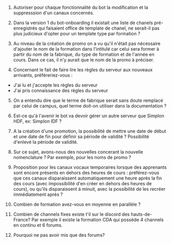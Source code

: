 1. Autoriser pour chaque fonctionnalité du bot la modification et la suppresssion d'un canaux concernés.

2. Dans la version 1 du bot-onboarding il existait une liste de chanels pré-enregistrés qui faisaient office de template de chanel, ne serait-il pas plus judicieux d'opter pour un template type par formation ?

3. Au niveau de la création de promo on a vu qu'il n'était pas nécessaire d'ajouter le nom de la formation dans l'intitulé car celui sera former à partir du nom de la fabrique, du type de formation et de l'année en cours. Dans ce cas, il n'y aurait que le nom de la promo à préciser.

4. Concernant le fait de faire lire les règles du serveur aux nouveaux arrivants, préféreriez-vous :

- J'ai lu et j'accepte les règles du serveur
- J'ai pris connaissance des règles du serveur

5. On a entendu dire que le terme de fabrique serait sans doute remplacé par celui de campus, quel terme doit-on utiliser dans la documentation ?

6. Est-ce qu'à l'avenir le bot va devoir gérer un autre serveur que Simplon HDF, ex: Simplon IDF ?

7. A la création d'une promotion, la possibilité de mettre une date de début et une date de fin pour définir sa période de validité ? Possibilité d'enlevé la période de validité. 

8. Sur ce sujet, avons-nous des nouvelles concerant la nouvelle nomenclature ? Par exemple, pour les noms de promo ?

9. Proposition pour les canaux vocaux temporaires lorsque des apprenants sont encore présents en dehors des heures de cours : préférez-vous que ces canaux disparaissent automatiquement une heure après la fin des cours (avec impossibilité d'en créer en dehors des heures de cours), ou qu'ils disparaissent à minuit, avec la possibilité de les recréer immédiatement après ? 

10. Combien de formation avez-vous en moyenne en parallèle ?

11. Combien de channels fixes existe t'il sur le discord des hauts-de-France? Par exemple il existe la formation CDA qui possède 4 channels en continu et 6 forums. 

12. Pourquoi ne pas avoir mis que des forums?

